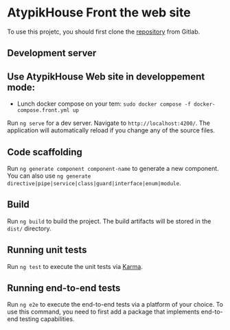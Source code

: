 # AtypikHouse Front the web site

To use this projetc, you should first clone the  [repository](https://gitlab.com/Vwez/atypikhouseproject) from Gitlab.

## Development server

##  Use AtypikHouse Web site in  developpement mode:

- Lunch docker compose on your tem:
	 `
	 	sudo docker compose -f docker-compose.front.yml up
	 `

Run `ng serve` for a dev server. Navigate to `http://localhost:4200/`. The application will automatically reload if you change any of the source files.

## Code scaffolding

Run `ng generate component component-name` to generate a new component. You can also use `ng generate directive|pipe|service|class|guard|interface|enum|module`.

## Build

Run `ng build` to build the project. The build artifacts will be stored in the `dist/` directory.

## Running unit tests

Run `ng test` to execute the unit tests via [Karma](https://karma-runner.github.io).

## Running end-to-end tests

Run `ng e2e` to execute the end-to-end tests via a platform of your choice. To use this command, you need to first add a package that implements end-to-end testing capabilities.


